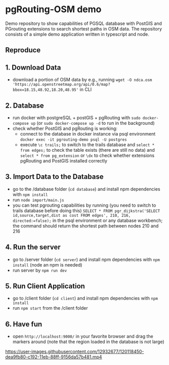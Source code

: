 # pgRouting-OSM demo

Demo repository to show capabilities of PGSQL database with PostGIS and PGrouting extensions to search shortest paths in OSM data.
The repository consists of a simple demo application written in typescript and node.

## Reproduce

## 1. Download Data

- download a portion of OSM data by e.g., running `wget -O ndca.osm 'https://api.openstreetmap.org/api/0.6/map?bbox=18.15,48.92,18.20,48.95'` in CLI

## 2. Database

- run docker with postgreSQL + postGIS + pgRouting with `sudo docker-compose up` (or `sudo docker-compose up -d` to run in the background)
- check whether PostGIS and pgRouting is working:
  - connect to the database in docker instance via psql environment `docker exec -it pgrouting-demo psql -U postgres`
  - execute `\c trails;` to switch to the trails database and `select * from edges;` to check the table exists (there are still no data) and `select * from pg_extension` or `\dx` to check whether extensions pgRouting and PostGIS installed correctly

## 3. Import Data to the Database

- go to the /database folder (`cd database`) and install npm dependencies with `npm install`
- run `node import/main.js`
- you can test pgrouting capabilities by running (you need to switch to trails database before doing this) `SELECT * FROM pgr_dijkstra('SELECT id,source,target,dist as cost FROM edges', 210, 216, directed:=false);` in the psql environment or any database workbench; the command should return the shortest path between nodes 210 and 216

## 4. Run the server

- go to /server folder (`cd server`) and install npm dependencies with `npm install` (node an npm is needed)
- run server by `npm run dev`

## 5. Run Client Application

- go to /client folder (`cd client`) and install npm dependencies with `npm install`
- run `npm start` from the /client folder

## 6. Have fun

- open `http://localhost:9000/` in your favorite browser and drag the markers around (note that the region loaded in the database is not large)

https://user-images.githubusercontent.com/12932677/120118450-dea9fb80-c192-11eb-88ff-9156da57b481.mp4

